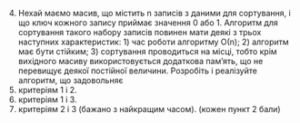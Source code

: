 4. Нехай маємо масив, що містить n записів з даними для сортування, і що ключ кожного
запису приймає значення 0 або 1. Алгоритм для сортування такого набору записів повинен
мати деякі з трьох наступних характеристик: 1) час роботи алгоритму О(n); 2) алгоритм має
бути стійким; 3) сортування проводиться на місці, тобто крім вихідного масиву
використовується додаткова пам’ять, що не перевищує деякої постійної величини.
Розробіть і реалізуйте алгоритм, що задовольняє
1. критеріям 1 і 2.
2. критеріям 1 і 3.
3. критеріям 2 і 3 (бажано з найкращим часом).
(кожен пункт 2 бали)
